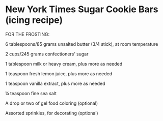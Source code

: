 # New York Times Sugar Cookie Bars (icing recipe)

FOR THE FROSTING:

6 tablespoons/85 grams unsalted butter (3/4 stick), at room temperature

2 cups/245 grams confectioners’ sugar

1 tablespoon milk or heavy cream, plus more as needed

1 teaspoon fresh lemon juice, plus more as needed

1 teaspoon vanilla extract, plus more as needed

¼ teaspoon fine sea salt

A drop or two of gel food coloring (optional)

Assorted sprinkles, for decorating (optional)
